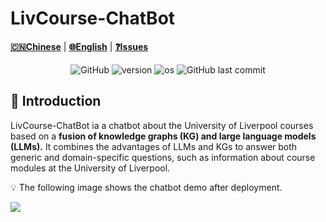 # LivCourse-ChatBot

[**🇨🇳Chinese**](./README.md) | [**🌐English**](./README.md) | [**❓Issues**](https://github.com/XavierXinchi/LivCourse-ChatBot/issues)

<p align="center">
    <img alt="GitHub" src="https://img.shields.io/badge/license-Apache--2.0-blue">
    <img alt="version" src="https://img.shields.io/badge/version-Beta_1.0-6666CC">
    <img alt="os" src="https://img.shields.io/badge/os-Linux-fcea63">
    <img alt="GitHub last commit" src="https://img.shields.io/badge/last%20commit-March-f15b31">
</p>

## 📝 Introduction

LivCourse-ChatBot ia a chatbot about the University of Liverpool courses based on a **fusion of knowledge graphs (KG) and large language models (LLMs).** It combines the advantages of LLMs and KGs to answer both generic and domain-specific questions, such as information about course modules at the University of Liverpool.

💡 The following image shows the chatbot demo after deployment.

![](https://ibb.co/wgWpDNw)